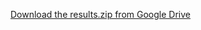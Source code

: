 [Download the results.zip from Google Drive](https://drive.google.com/file/d/1l5dRnYJfDWZj8XH4XEVnr7fvoEwz089A/view?usp=share_link)
